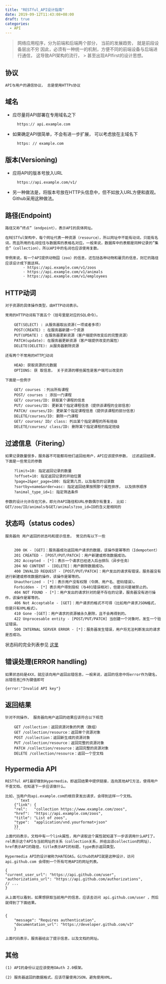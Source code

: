 ```yaml
---
title: "RESTful_API设计指南"
date: 2019-09-12T11:43:08+08:00
draft: true
categories:
  - API
---
```



> 网络应用程序，分为前端和后端两个部分， 当前的发展趋势， 就是前段设备层出不穷
> 因此，必须有一种统一的机制，方便不同的前端设备与后端进行通信， 这导致API架构的流行， > 甚至出现APIfirst的设计思想。
<!--more-->
## 协议
    API与用户的通信协议， 总是使用HTTPs协议

## 域名

- 应尽量将API部署在专用域名之下

        https:// api.example.com

- 如果确定API很简单，不会有进一步扩展， 可以考虑放在主域名下

        https: // example.com


## 版本(Versioning)

- 应将API的版本号放入URL

        https://api.example.com/v1/

- 另一种做法是，将版本号放在HTTP头信息中，但不如放入URL方便和直观。Github采用这种做法。


## 路径(Endpoint)

    路径又称”终点”（endpoint），表示API的具体网址。

    在RESTful架构中，每个网址代表一种资源（resource），所以网址中不能有动词，只能有名词，而且所用的名词往往与数据库的表格名对应。一般来说，数据库中的表都是同种记录的”集合”（collection），所以API中的名词也应该使用复数。

    举例来说，有一个API提供动物园（zoo）的信息，还包括各种动物和雇员的信息，则它的路径应该设计成下面这样。
            · https://api.example.com/v1/zoos
            · https://api.example.com/v1/animals
            · https://api.example.com/v1/employees

## HTTP动词

    对于资源的具体操作类型，由HTTP动词表示。

    常用的HTTP动词有下面五个（括号里是对应的SQL命令）。
    
        GET(SELECT) : 从服务器取出资源(一项或者多项)
        POST(CREATE) : 在服务器新建一个资源
        PUT(UPDATE) : 在服务器更新资源（客户端提供改变后的完整资源）
        PATCH(update): 在服务器更新资源（客户端提供改变的属性）
        DELETE(DELETE): 从服务器删除资源

    还有两个不常用的HTTP动词

        HEAD: 获取资源的元数据
        OPTIONS: 获 取信息， 关于资源的哪些属性是客户端可以改变的
    
    下面是一些例子

        GET/ courses ：列出所有课程
        POST/ courses : 添加一门课程
        GET/ courses/ID: 获取某个课程的信息
        PUT/ courses/ID: 更新某个指定课程信息（提供该课程的全部信息）
        PATCH/ courses/ID: 更新某个指定课程信息（提供该课程的部分信息）
        DELETE/courses/ID: 删除一门课程
        GET/ courses/ ID/ class: 列出某个指定课程的所有班级
        DELETE/courses/ class/ID: 删除某个指定课程的指定班级

## 过滤信息（Fitering）

    如果记录数量很多，服务器不可能都将他们返回给用户，API应该提供参数， 过滤返回结果，下面是一些常见的参数

        ?limit=10: 指定返回记录的数量
        ?offset=10: 指定返回记录的开始位置
        ?page=2&per_page=100: 指定第几页，以及每页的记录数
        ?sortby=name&order=asc: 指定返回结果按照那个属性排序， 以及排序顺序
        ?animal_type_id=1: 指定筛选条件

    参数的设计允许存在冗余，即允许API路径和URL参数偶尔有重复， 比如：GET/zoo/ID/animals与GET/animals?zoo_id=ID的含义是相同的

## 状态吗（status codes）

    服务器向 用户返回的状态吗和提示信息， 常见的有以下一些


        200 OK - [GET]：服务器成功返回用户请求的数据，该操作是幂等的（Idempotent）
        201 CREATED - [POST/PUT/PATCH]：用户新建或修改数据成功。
        202 Accepted - [*]：表示一个请求已经进入后台排队（异步任务）
        204 NO CONTENT - [DELETE]：用户删除数据成功。
        400 INVALID REQUEST - [POST/PUT/PATCH]：用户发出的请求有错误，服务器没有进行新建或修改数据的操作，该操作是幂等的。
        Unauthorized - [*]：表示用户没有权限（令牌、用户名、密码错误）。
        Forbidden - [*] 表示用户得到授权（与401错误相对），但是访问是被禁止的。
        404 NOT FOUND - [*]：用户发出的请求针对的是不存在的记录，服务器没有进行操作，该操作是幂等的。
        406 Not Acceptable - [GET]：用户请求的格式不可得（比如用户请求JSON格式，但是只有XML格式）。
        410 Gone -[GET]：用户请求的资源被永久删除，且不会再得到的。
        422 Unprocesable entity - [POST/PUT/PATCH] 当创建一个对象时，发生一个验证错误。
        500 INTERNAL SERVER ERROR - [*]：服务器发生错误，用户将无法判断发出的请求是否成功。
状态码的完全列表参见 [这里](https://www.w3.org/Protocols/rfc2616/rfc2616-sec10.html)

## 错误处理(ERROR handling)

    如果状态码是4XX，就应该向用户返回出错信息，一般来说，返回的信息中将error作为键名，出错信息作为键值即可

    {error:"Invalid API key"}


## 返回结果

    针对不同操作， 服务器向用户返回的结果应该符合以下规范

        GET /collection：返回资源对象的列表（数组）
        GET /collection/resource：返回单个资源对象
        POST /collection：返回新生成的资源对象
        PUT /collection/resource：返回完整的资源对象
        PATCH /collection/resource：返回完整的资源对象
        DELETE /collection/resource：返回一个空文档


## Hypermedia API

    RESTful API最好做到Hypermedia，即返回结果中提供链接，连向其他API方法，使得用户不查文档，也知道下一步应该做什么。

    比如，当用户向api.example.com的根目录发出请求，会得到这样一个文档。
        ```text
        {"link": {
        "rel":   "collection https://www.example.com/zoos",
        "href":  "https://api.example.com/zoos",
        "title": "List of zoos",
        "type":  "application/vnd.yourformat+json"
        }}
        ```
    上面代码表示，文档中有一个link属性，用户读取这个属性就知道下一步该调用什么API了。rel表示这个API与当前网址的关系（collection关系，并给出该collection的网址），href表示API的路径，title表示API的标题，type表示返回类型。

    Hypermedia API的设计被称为HATEOAS。Github的API就是这种设计，访问 api.github.com 会得到一个所有可用API的网址列表。

    {
    "current_user_url": "https://api.github.com/user",
    "authorizations_url": "https://api.github.com/authorizations",
    // ...
    }

    从上面可以看到，如果想获取当前用户的信息，应该去访问 api.github.com/user ，然后就得到了下面结果。


    {
        "message": "Requires authentication",
        "documentation_url": "https://developer.github.com/v3"
        }
    
    上面代码表示，服务器给出了提示信息，以及文档的网址。


## 其他

    (1) API的身份认证应该使用OAuth 2.0框架。

    (2) 服务器返回的数据格式，应该尽量使用JSON，避免使用XML。


